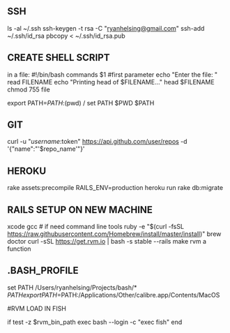 
## SSH

ls -al ~/.ssh
ssh-keygen -t rsa -C "ryanhelsing@gmail.com"
ssh-add ~/.ssh/id_rsa
pbcopy < ~/.ssh/id_rsa.pub

## CREATE SHELL SCRIPT

in a file:
	#!/bin/bash
	commands $1 #first parameter
	echo "Enter the file: "
	read FILENAME
	echo "Printing head of $FILENAME..."
	head $FILENAME
chmod 755 file

export PATH=$PATH:$(pwd) / set PATH $PWD $PATH

## GIT

curl -u "$username:$token" https://api.github.com/user/repos -d '{"name":"'$repo_name'"}'

## HEROKU

rake assets:precompile RAILS_ENV=production
heroku run rake db:migrate

## RAILS SETUP ON NEW MACHINE

xcode
gcc # if need command line tools
ruby -e "$(curl -fsSL https://raw.githubusercontent.com/Homebrew/install/master/install)"
brew doctor
curl -sSL https://get.rvm.io | bash -s stable --rails
make rvm a function

## .BASH_PROFILE

set PATH /Users/ryanhelsing/Projects/bash/* $PATH
export PATH=$PATH:/Applications/Other/calibre.app/Contents/MacOS

#RVM LOAD IN FISH

if test -z $rvm_bin_path
  exec bash --login -c "exec fish"
end

